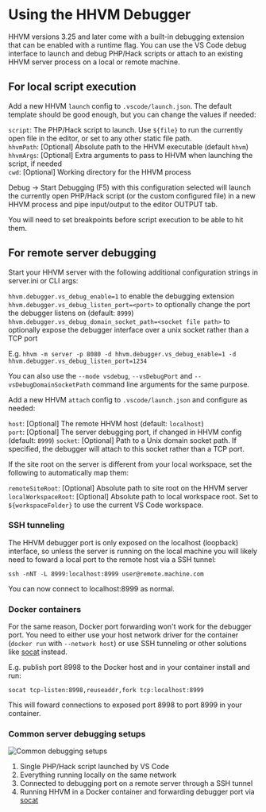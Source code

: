 # Using the HHVM Debugger

HHVM versions 3.25 and later come with a built-in debugging extension that can be enabled with a runtime flag. You can use the VS Code debug interface to launch and debug PHP/Hack scripts or attach to an existing HHVM server process on a local or remote machine.

## For local script execution

Add a new HHVM `launch` config to `.vscode/launch.json`. The default template should be good enough, but you can change the values if needed:

`script`: The PHP/Hack script to launch. Use `${file}` to run the currently open file in the editor, or set to any other static file path.  
`hhvmPath`: [Optional] Absolute path to the HHVM executable (default `hhvm`)  
`hhvmArgs`: [Optional] Extra arguments to pass to HHVM when launching the script, if needed  
`cwd`: [Optional] Working directory for the HHVM process

Debug -> Start Debugging (F5) with this configuration selected will launch the currently open PHP/Hack script (or the custom configured file) in a new HHVM process and pipe input/output to the editor OUTPUT tab.

You will need to set breakpoints before script execution to be able to hit them.

## For remote server debugging

Start your HHVM server with the following additional configuration strings in server.ini or CLI args:

`hhvm.debugger.vs_debug_enable=1` to enable the debugging extension  
`hhvm.debugger.vs_debug_listen_port=<port>` to optionally change the port the debugger listens on (default: `8999`)
`hhvm.debugger.vs_debug_domain_socket_path=<socket file path>` to optionally expose the debugger interface over a unix socket rather than a TCP port

E.g. `hhvm -m server -p 8080 -d hhvm.debugger.vs_debug_enable=1 -d hhvm.debugger.vs_debug_listen_port=1234`

You can also use the `--mode vsdebug`, `--vsDebugPort` and `--vsDebugDomainSocketPath` command line arguments for the same purpose.

Add a new HHVM `attach` config to `.vscode/launch.json` and configure as needed:

`host`: [Optional] The remote HHVM host (default: `localhost`)  
`port`: [Optional] The server debugging port, if changed in HHVM config (default: `8999`) 
`socket`: [Optional] Path to a Unix domain socket path. If specified, the debugger will attach to this socket rather than a TCP port.

If the site root on the server is different from your local workspace, set the following to automatically map them: 

`remoteSiteRoot`: [Optional] Absolute path to site root on the HHVM server  
`localWorkspaceRoot`: [Optional] Absolute path to local workspace root. Set to `${workspaceFolder}` to use the current VS Code workspace.

### SSH tunneling

The HHVM debugger port is only exposed on the localhost (loopback) interface, so unless the server is running on the local machine you will likely need to foward a local port to the remote host via a SSH tunnel:

`ssh -nNT -L 8999:localhost:8999 user@remote.machine.com`

You can now connect to localhost:8999 as normal.

### Docker containers

For the same reason, Docker port forwarding won't work for the debugger port. You need to either use your host network driver for the container (`docker run` with `--network host`) or use SSH tunneling or other solutions like [socat](http://www.dest-unreach.org/socat/) instead.

E.g. publish port 8998 to the Docker host and in your container install and run:

`socat tcp-listen:8998,reuseaddr,fork tcp:localhost:8999`

This will foward connections to exposed port 8998 to port 8999 in your container.

### Common server debugging setups

![Common debugging setups](images/debugger-setups.png)

1. Single PHP/Hack script launched by VS Code 
2. Everything running locally on the same network
3. Connected to debugging port on a remote server through a SSH tunnel
4. Running HHVM in a Docker container and forwarding debugger port via [socat](http://www.dest-unreach.org/socat/doc/socat.html)
